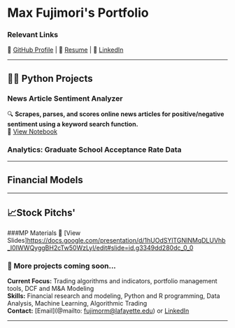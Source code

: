 # Max Fujimori's Portfolio

### Relevant Links  
🔗 [GitHub Profile](https://github.com/FujiPy) | 📄 [Resume](https://www.linkedin.com/in/max-fujimori/) | 🔗 [LinkedIn](https://docs.google.com/document/d/1NT6Ydmdnngg8T_gO_Mcc06L559bciQC2uOTAZLOz18s/edit?usp=share_link)

---

## 👨‍💻 Python Projects

### News Article Sentiment Analyzer  
🔍 **Scrapes, parses, and scores online news articles for positive/negative sentiment using a keyword search function.**  
📌 [View Notebook](https://github.com/FujiPy/FujiPy.github.io/blob/main/Keyword_googlesearch_sentiment_analyzer.ipynb)

### Analytics: Graduate School Acceptance Rate Data 

---
## Financial Models

---
## 📈Stock Pitchs'
###MP Materials
📌 [View Slides]https://docs.google.com/presentation/d/1hUOdSYlTGNINMqDLUVhb_I0IWWQyggBH2cTw50WzLyI/edit#slide=id.g3349dd280dc_0_0


### 🚧 More projects coming soon...

**Current Focus:** Trading algorithms and indicators, portfolio management tools, DCF and M&A Modeling  
**Skills:** Financial research and modeling, Python and R programming, Data Analysis, Machine Learning, Algorithmic Trading  
**Contact:** [Email](@mailto: fujimorm@lafayette.edu) or [LinkedIn](https://www.linkedin.com/in/max-fujimori/)

---
